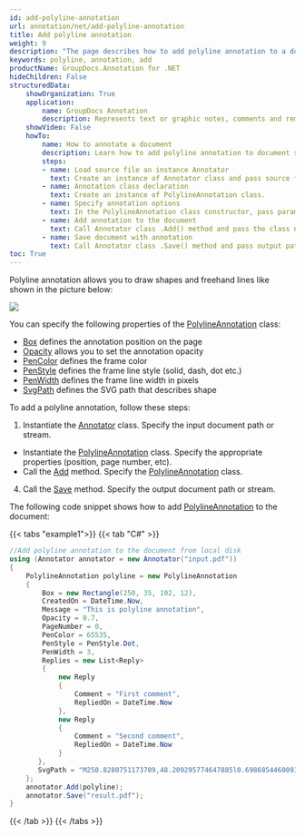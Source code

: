 ```yaml
---
id: add-polyline-annotation
url: annotation/net/add-polyline-annotation
title: Add polyline annotation
weight: 9
description: "The page describes how to add polyline annotation to a document using GroupDocs.Annotation for .NET."
keywords: polyline, annotation, add
productName: GroupDocs.Annotation for .NET
hideChildren: False
structuredData:
    showOrganization: True
    application:    
        name: GroupDocs Annotation
        description: Represents text or graphic notes, comments and remarks attached to a specific part of the content of the document using C#
    showVideo: False
    howTo:
        name: How to annotate a document
        description: Learn how to add polyline annotation to document step by step
        steps:
        - name: Load source file an instance Annotator
          text: Create an instance of Annotator class and pass source file path as a constructor parameter. You may specify absolute or relative file path as per your requirements. 
        - name: Annotation class declaration
          text: Create an instance of PolylineAnnotation class.
        - name: Specify annotation options 
          text: In the PolylineAnnotation class constructor, pass parameters.
        - name: Add annotation to the document
          text: Call Annotator class .Add() method and pass the class name PolylineAnnotation.
        - name: Save document with annotation
          text: Call Annotator class .Save() method and pass output path file.
toc: True
---
```

Polyline annotation allows you to draw shapes and freehand lines like shown in the picture below: 

![](/annotation/net/images/add-polyline-annotation.png)

You can specify the following properties of the [PolylineAnnotation](https://reference.groupdocs.com/net/annotation/groupdocs.annotation.models.annotationmodels/polylineannotation) class:

*   [Box](https://reference.groupdocs.com/annotation/net/groupdocs.annotation.models.annotationmodels/areaannotation/properties/box) defines the annotation position on the page
*   [Opacity](https://reference.groupdocs.com/annotation/net/groupdocs.annotation.models.annotationmodels/areaannotation/properties/opacity) allows you to set the annotation opacity
*   [PenColor](https://reference.groupdocs.com/annotation/net/groupdocs.annotation.models.annotationmodels/areaannotation/properties/pencolor) defines the frame color
*   [PenStyle](https://reference.groupdocs.com/annotation/net/groupdocs.annotation.models.annotationmodels/areaannotation/properties/penstyle) defines the frame line style (solid, dash, dot etc.)
*   [PenWidth](https://reference.groupdocs.com/annotation/net/groupdocs.annotation.models.annotationmodels/areaannotation/properties/penwidth) defines the frame line width in pixels
*   [SvgPath](https://reference.groupdocs.com/annotation/net/groupdocs.annotation.models.annotationmodels/polylineannotation/properties/svgpath) defines the SVG path that describes shape

To add a polyline annotation, follow these steps:

1.   Instantiate the [Annotator](https://reference.groupdocs.com/net/annotation/groupdocs.annotation/annotator) class. Specify the input document path or stream.
*   Instantiate the [PolylineAnnotation](https://reference.groupdocs.com/net/annotation/groupdocs.annotation.models.annotationmodels/polylineannotation) class. Specify the appropriate properties (position, page number, etc).
*   Call the [Add](https://reference.groupdocs.com/net/annotation/groupdocs.annotation/annotator/methods/add) method. Specify the [PolylineAnnotation](https://reference.groupdocs.com/net/annotation/groupdocs.annotation.models.annotationmodels/polylineannotation) class.
4.  Call the [Save](https://reference.groupdocs.com/net/annotation/groupdocs.annotation/annotator/methods/save/index) method. Specify the output document path or stream. 

The following code snippet shows how to add [PolylineAnnotation](https://reference.groupdocs.com/net/annotation/groupdocs.annotation.models.annotationmodels/polylineannotation) to the document:

{{< tabs "example1">}}
{{< tab "C#" >}}
```csharp
//Add polyline annotation to the document from local disk
using (Annotator annotator = new Annotator("input.pdf"))
{
	PolylineAnnotation polyline = new PolylineAnnotation
    {
    	Box = new Rectangle(250, 35, 102, 12),
        CreatedOn = DateTime.Now,
        Message = "This is polyline annotation",
        Opacity = 0.7,
        PageNumber = 0,
        PenColor = 65535,
        PenStyle = PenStyle.Dot,
        PenWidth = 3,
        Replies = new List<Reply>
        {
        	new Reply
            {
            	Comment = "First comment",
                RepliedOn = DateTime.Now
            },
            new Reply
            {
            	Comment = "Second comment",
                RepliedOn = DateTime.Now
            }
       },
       SvgPath = "M250.8280751173709,48.209295774647885l0.6986854460093896,0l0.6986854460093896,-1.3973708920187793l0.6986854460093896,0l0.6986854460093896,-1.3973708920187793l1.3973708920187793,-0.6986854460093896l0.6986854460093896,-0.6986854460093896l0.6986854460093896,0l2.096056338028169,-1.3973708920187793l3.493427230046948,-1.3973708920187793l0.6986854460093896,-0.6986854460093896l1.3973708920187793,-1.3973708920187793l0.6986854460093896,0l1.3973708920187793,-0.6986854460093896l0.6986854460093896,0l0.6986854460093896,-0.6986854460093896l0.6986854460093896,0l0.6986854460093896,0l0,-0.6986854460093896l0.6986854460093896,0l0.6986854460093896,0l1.3973708920187793,0l0,-0.6986854460093896l0.6986854460093896,0l1.3973708920187793,0l0.6986854460093896,0l1.3973708920187793,0l0.6986854460093896,0l2.096056338028169,-0.6986854460093896l1.3973708920187793,0l0.6986854460093896,0l0.6986854460093896,0l1.3973708920187793,0l1.3973708920187793,0l1.3973708920187793,0l2.096056338028169,0l5.589483568075117,0l1.3973708920187793,0l2.096056338028169,0l0.6986854460093896,0l1.3973708920187793,0l0.6986854460093896,0l1.3973708920187793,0l1.3973708920187793,0l0.6986854460093896,0.6986854460093896l1.3973708920187793,0l2.096056338028169,1.3973708920187793l0.6986854460093896,0l0.6986854460093896,0l0,0.6986854460093896l1.3973708920187793,0l0.6986854460093896,0.6986854460093896l1.3973708920187793,0.6986854460093896l0,0.6986854460093896l0.6986854460093896,0l1.3973708920187793,0.6986854460093896l1.3973708920187793,0.6986854460093896l3.493427230046948,0.6986854460093896l1.3973708920187793,0.6986854460093896l2.096056338028169,0.6986854460093896l1.3973708920187793,0.6986854460093896l1.3973708920187793,0l1.3973708920187793,0.6986854460093896l0.6986854460093896,0l0.6986854460093896,0.6986854460093896l1.3973708920187793,0l0.6986854460093896,0l0.6986854460093896,0l2.7947417840375586,0l1.3973708920187793,0l0.6986854460093896,0l1.3973708920187793,0l0.6986854460093896,0l0.6986854460093896,0l1.3973708920187793,0l0.6986854460093896,0l2.7947417840375586,0l0.6986854460093896,0l2.7947417840375586,0l1.3973708920187793,0l0.6986854460093896,0l0.6986854460093896,0l0.6986854460093896,0l0.6986854460093896,0l0.6986854460093896,0l0.6986854460093896,0l0.6986854460093896,-0.6986854460093896l0.6986854460093896,0"
    };
    annotator.Add(polyline);
    annotator.Save("result.pdf");
} 
```
{{< /tab >}}
{{< /tabs >}}